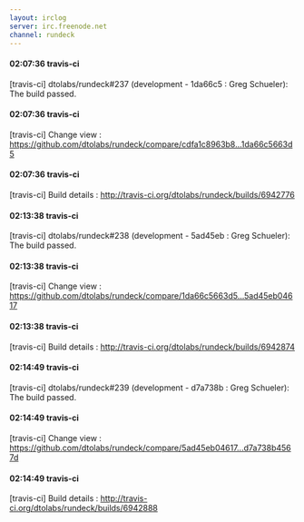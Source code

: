 ```yaml
---
layout: irclog
server: irc.freenode.net
channel: rundeck
---
```


#### 02:07:36 travis-ci
 \[travis-ci\] dtolabs/rundeck#237 (development - 1da66c5 : Greg Schueler): The build passed.
#### 02:07:36 travis-ci
 \[travis-ci\] Change view : https://github.com/dtolabs/rundeck/compare/cdfa1c8963b8...1da66c5663d5
#### 02:07:36 travis-ci
 \[travis-ci\] Build details : http://travis-ci.org/dtolabs/rundeck/builds/6942776
#### 02:13:38 travis-ci
 \[travis-ci\] dtolabs/rundeck#238 (development - 5ad45eb : Greg Schueler): The build passed.
#### 02:13:38 travis-ci
 \[travis-ci\] Change view : https://github.com/dtolabs/rundeck/compare/1da66c5663d5...5ad45eb04617
#### 02:13:38 travis-ci
 \[travis-ci\] Build details : http://travis-ci.org/dtolabs/rundeck/builds/6942874
#### 02:14:49 travis-ci
 \[travis-ci\] dtolabs/rundeck#239 (development - d7a738b : Greg Schueler): The build passed.
#### 02:14:49 travis-ci
 \[travis-ci\] Change view : https://github.com/dtolabs/rundeck/compare/5ad45eb04617...d7a738b4567d
#### 02:14:49 travis-ci
 \[travis-ci\] Build details : http://travis-ci.org/dtolabs/rundeck/builds/6942888
